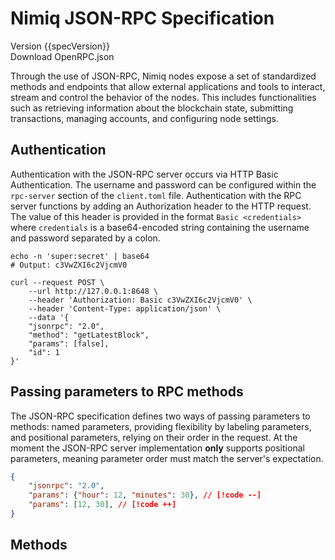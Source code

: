 # Nimiq JSON-RPC Specification

<script setup lang="ts">
const specUrl = __ALBATROSS_RPC_OPENRPC_URL__
const specVersion = __ALBATROSS_RPC_OPENRPC_VERSION__
</script>

<div flex="~ items-baseline gap-32 justify-start" my-32 class="raw">
  <span op-80 text-14>Version {{specVersion}}</span>
  <a :href="specUrl" pill-tertiary pill-sm cursor-pointer flex="~ gap-8 items-center" download un-text="neutral-900">
    <div i-nimiq:arrow-to-bottom op-80></div>
    Download OpenRPC.json
  </a>
</div>

Through the use of JSON-RPC, Nimiq nodes expose a set of standardized methods and endpoints that allow external applications and tools to interact, stream and control the behavior of the nodes. This includes functionalities such as retrieving information about the blockchain state, submitting transactions, managing accounts, and configuring node settings.

## Authentication

Authentication with the JSON-RPC server occurs via HTTP Basic Authentication. The username and password can be configured within the `rpc-server` section of the `client.toml` file. Authentication with the RPC server functions by adding an Authorization header to the HTTP request. The value of this header is provided in the format `Basic <credentials>` where `credentials` is a base64-encoded string containing the username and password separated by a colon.

```Shell
echo -n 'super:secret' | base64
# Output: c3VwZXI6c2VjcmV0

curl --request POST \
    --url http://127.0.0.1:8648 \
    --header 'Authorization: Basic c3VwZXI6c2VjcmV0' \
    --header 'Content-Type: application/json' \
    --data '{
    "jsonrpc": "2.0",
    "method": "getLatestBlock",
    "params": [false],
    "id": 1
}'
```

## Passing parameters to RPC methods

The JSON-RPC specification defines two ways of passing parameters to methods: named parameters, providing flexibility by labeling parameters, and positional parameters, relying on their order in the request. At the moment the JSON-RPC server implementation **only** supports positional parameters, meaning parameter order must match the server's expectation.

```JSON
{
    "jsonrpc": "2.0",
    "params": {"hour": 12, "minutes": 30}, // [!code --]
    "params": [12, 30], // [!code ++]
}
```

<!-- ## Examples

JSON-RPC achieves language and framework independence by leveraging JSON's simplicity for data interchange and defining a standardized protocol for remote procedure calls. This minimalist approach ensures seamless communication between diverse systems, promoting interoperability without reliance on specific programming languages or frameworks.

::: code-group

```JavaScript
const options = {
    method: 'POST',
    headers: {
        'Content-Type': 'application/json'
    },
    body: '{"jsonrpc":"2.0","method":"getLatestBlock","params":[false],"id":1}'
};

fetch('http://127.0.0.1:8648', options)
    .then(response => response.json())
    .then(response => console.log(response))
    .catch(err => console.error(err));
```

```Shell
curl --request POST \
--url http://127.0.0.1:8648 \
--header 'Content-Type: application/json' \
--data '{
    "jsonrpc": "2.0",
    "method": "getLatestBlock",
    "params": [false],
    "id": 1
}'
```

::: -->

## Methods

<!--@include: ./methods.md-->

<style>
  .prose > * {
    margin: 0;
  }

  section {
    --uno: flex gap-32 items-start max-w-inherit flex-col;

    @media (min-width: 768px) {
      flex-direction: row;
    }

    .io {
      --uno: shrink basis-40ch m-0;

      h4 {
        --uno: text-12 text-neutral-800 mt-32 mb-16;
      }

      ul {
        --uno: pl-4;

        li::before {
          --uno: mr-4;
        }

        span {
          --uno: text-12;
        }
      }
    }

    .vp-code-group {
      --uno: flex-1 w-full;
      .line span { --uno: text-12 };
      @media (min-width: 768px) {
        --uno: of-x-auto;
      }
    }
  }
</style>
